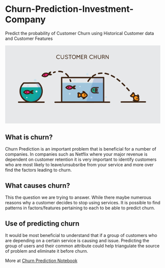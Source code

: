 # Churn-Prediction-Investment-Company
Predict the probability of Customer Churn using Historical Customer data and Customer Features

![Churn Prediction](CustomerChurn.jpg)

## What is churn?
Churn Prediction is an important problem that is beneficial for a number of companies. In companies such as Netflix where your major revenue is dependent on customer retention it is very important to identify customers who are most likely to leave/unsubsribe from your service and more over find the factors leading to churn.

## What causes churn?
This the question we are trying to answer. While there maybe numerous reasons why a customer decides to stop using services. It is possible to find patterns in factors/features pertaining to each to be able to predict churn.

## Use of predicting churn
It would be most beneficial to understand that if a group of customers who are depending on a certain service is causing and issue. Predicting the group of users and their common attribute could help triangulate the source of problem and eliminate it before churn.

More at [Churn Prediction Notebook](https://github.com/AshwinDeshpande96/Churn-Prediction-Investment-Company/blob/main/Churn%20Prediction.ipynb)
